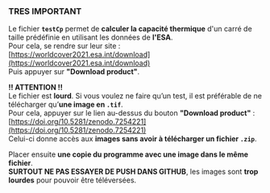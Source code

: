 ### TRES IMPORTANT

Le fichier **`testCp`** permet de **calculer la capacité thermique** d'un carré de taille prédéfinie en utilisant les données de **l'ESA**.  
Pour cela, se rendre sur leur site : [https://worldcover2021.esa.int/download](https://worldcover2021.esa.int/download)  
Puis appuyer sur **"Download product"**.

**!! ATTENTION !!**  
Le fichier est **lourd**. Si vous voulez ne faire qu’un test, il est préférable de ne télécharger qu’**une image en `.tif`**.  
Pour cela, appuyer sur le lien au-dessus du bouton **"Download product"** :  
[https://doi.org/10.5281/zenodo.7254221](https://doi.org/10.5281/zenodo.7254221)  
Celui-ci donne accès aux **images sans avoir à télécharger un fichier `.zip`**.

Placer ensuite **une copie du programme avec une image dans le même fichier**.  
**SURTOUT NE PAS ESSAYER DE PUSH DANS GITHUB**, les images sont **trop lourdes** pour pouvoir être téléversées.



